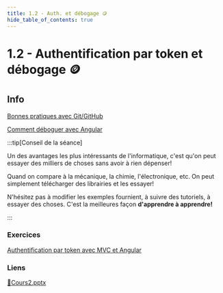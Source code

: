 ```yaml
---
title: 1.2 - Auth. et débogage 🪙
hide_table_of_contents: true
---
```


# 1.2 - Authentification par token et débogage 🪙

## Info

[Bonnes pratiques avec Git/GitHub](/info/BonnesPratiquesGit)

[Comment déboguer avec Angular](/info/DebogageAngular)

:::tip[Conseil de la séance]

Un des avantages les plus intéressants de l'informatique, c'est qu'on peut essayer des milliers de choses sans avoir à rien dépenser!

Quand on compare à la mécanique, la chimie, l'électronique, etc. On peut simplement télécharger des librairies et les essayer!

N'hésitez pas à modifier les exemples fournient, à suivre des tutoriels, à essayer des choses. C'est la meilleures façon **d'apprendre à apprendre!**

:::

### Exercices

[Authentification par token avec MVC et Angular](/exercices/AuthentificationParToken)

### Liens

[🔗Cours2.pptx](https://cegepedouardmontpetit.sharepoint.com/:p:/s/CMT420InformatiqueComitesCours-5W5/EZbaWe8Msr5Fl1tiB3W-GTMBV8rUYmIXOhWPXoC0L3VHmw?e=DYQngn)
